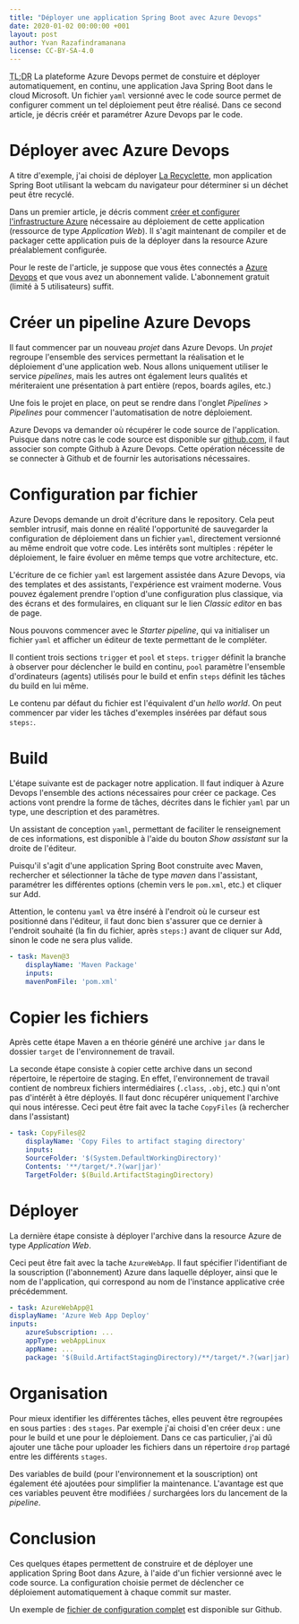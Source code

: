 ```yaml
---
title: "Déployer une application Spring Boot avec Azure Devops"
date: 2020-01-02 00:00:00 +001
layout: post
author: Yvan Razafindramanana
license: CC-BY-SA-4.0
---
```


<acronym title="En résumé... (Too long; Didn't Read)">TL;DR</acronym> La plateforme
Azure Devops permet de constuire et déployer automatiquement, en continu, une application Java
Spring Boot dans le cloud Microsoft. Un fichier `yaml` versionné avec le code source
permet de configurer comment un tel déploiement peut être réalisé. Dans ce second article, 
je décris créér et paramétrer Azure Devops par le code.

<!--more-->

# Déployer avec Azure Devops

A titre d'exemple, j'ai choisi de déployer [La Recyclette](https://recyclette.azurewebsites.net/),
mon application Spring Boot utilisant la webcam du navigateur pour déterminer
si un déchet peut être recyclé.

Dans un premier article, je décris comment [créer et
configurer l'infrastructure Azure](/2019/10/27/spring-boot-azure) nécessaire au
déploiement de cette application (ressource de type _Application Web_).
Il s'agit maintenant  de compiler et de packager cette application puis de la
déployer dans la resource Azure préalablement configurée.

Pour le reste de l'article, je suppose que vous êtes connectés a
[Azure Devops](https://dev.azure.com) et que vous avez un abonnement valide.
L'abonnement gratuit (limité à 5 utilisateurs) suffit.

# Créer un pipeline Azure Devops

Il faut commencer par un nouveau _projet_ dans Azure Devops. Un _projet_
regroupe l'ensemble des services permettant la réalisation et le déploiement
d'une application web. Nous allons uniquement utiliser le service _pipelines_, mais
les autres ont également leurs qualités et mériteraient une présentation
à part entière (repos, boards agiles, etc.)

Une fois le projet en place, on peut se rendre dans l'onglet _Pipelines_ > _Pipelines_
pour commencer l'automatisation de notre déploiement.

Azure Devops va demander où récupérer le code source de l'application. Puisque dans notre
cas le code source est disponible sur [github.com](https://github.com/yvzn/recikligi/),
il faut associer son compte Github à Azure Devops. Cette opération nécessite de se
connecter à Github et de fournir les autorisations nécessaires.

# Configuration par fichier

Azure Devops demande un droit d'écriture dans le repository. Cela peut sembler
intrusif, mais donne en réalité l'opportunité de sauvegarder la configuration
de déploiement dans un fichier `yaml`, directement versionné au même endroit que votre code.
Les intérêts sont multiples : répéter le déploiement, le faire évoluer en même temps
que votre architecture, etc.

L'écriture de ce fichier `yaml` est largement assistée dans Azure Devops, via des templates
et des assistants, l'expérience est vraiment moderne. Vous pouvez également prendre
l'option d'une configuration plus classique, via des écrans et des formulaires, 
en cliquant sur le lien _Classic editor_ en bas de page.

Nous pouvons commencer avec le _Starter pipeline_, qui va initialiser un fichier `yaml`
et afficher un éditeur de texte permettant de le compléter. 

Il contient trois sections `trigger` et `pool` et `steps`. `trigger` définit la branche
à observer pour déclencher le build en continu, `pool` paramètre l'ensemble d'ordinateurs
(agents) utilisés pour le build et enfin `steps` définit les tâches du build en lui même.

Le contenu par défaut du fichier est l'équivalent d'un _hello world_. On peut
commencer par vider les tâches d'exemples insérées par défaut sous `steps:`.

# Build

L'étape suivante est de packager notre application. Il faut indiquer à Azure Devops
l'ensemble des actions nécessaires pour créer ce package. Ces actions vont prendre la
forme de tâches, décrites dans le fichier `yaml`  par un type, une description et des paramètres.

Un assistant de conception `yaml`, permettant de faciliter le renseignement de ces
informations, est disponible à l'aide du bouton _Show assistant_ sur la droite de l'éditeur.

Puisqu'il s'agit d'une application Spring Boot construite avec Maven, rechercher
et sélectionner la tâche de type _maven_ dans l'assistant,
paramétrer les différentes options (chemin vers le `pom.xml`, etc.)
et cliquer sur Add.

Attention, le contenu `yaml` va être inséré à l'endroit où le curseur est positionné dans
l'éditeur, il faut donc bien s'assurer que ce dernier à l'endroit souhaité
(la fin du fichier, après `steps:`) 
avant de cliquer sur Add, sinon le code ne sera plus valide.

```yaml
- task: Maven@3
    displayName: 'Maven Package'
    inputs:
    mavenPomFile: 'pom.xml'
```

# Copier les fichiers

Après cette étape Maven a en théorie généré une archive `jar` dans le
dossier `target` de l'environnement de travail.

La seconde étape consiste à copier cette archive dans un second répertoire, le répertoire
de staging. En effet, l'environnement de travail contient de nombreux fichiers intermédiaires
(`.class`, `.obj`, etc.) qui n'ont pas d'intérêt à être déployés. Il faut donc récupérer
uniquement l'archive qui nous intéresse. Ceci peut être fait avec la tache `CopyFiles`
(à rechercher dans l'assistant)

```yaml
- task: CopyFiles@2
    displayName: 'Copy Files to artifact staging directory'
    inputs:
    SourceFolder: '$(System.DefaultWorkingDirectory)'
    Contents: '**/target/*.?(war|jar)'
    TargetFolder: $(Build.ArtifactStagingDirectory)
``` 

# Déployer

La dernière étape consiste à déployer l'archive dans la resource Azure de type _Application Web_.

Ceci peut être fait avec la tache `AzureWebApp`. Il faut spécifier l'identifiant de
la souscription (l'abonnement) Azure dans laquelle déployer, ainsi que le nom de
l'application, qui correspond au nom de l'instance applicative crée précédemment.

```yaml
- task: AzureWebApp@1
displayName: 'Azure Web App Deploy'
inputs:
    azureSubscription: ...
    appType: webAppLinux
    appName: ...
    package: '$(Build.ArtifactStagingDirectory)/**/target/*.?(war|jar)'
```

# Organisation

Pour mieux identifier les différentes tâches, elles peuvent être regroupées en
sous parties : des `stages`. Par exemple j'ai choisi d'en créer deux : une pour le build
et une pour le déploiement. Dans ce cas particulier, j'ai dû ajouter une tâche pour
uploader les fichiers dans un répertoire `drop` partagé entre les différents `stages`.

Des variables de build (pour l'environnement et la souscription)
ont également été ajoutées pour simplifier la maintenance.
L'avantage est que ces variables peuvent être modifiées / surchargées
lors du lancement de la _pipeline_.

# Conclusion

Ces quelques étapes permettent de construire et de déployer une application
Spring Boot dans Azure, à l'aide d'un fichier versionné avec le code source. 
La configuration choisie permet de déclencher ce déploiement automatiquement
à chaque commit sur master.

Un exemple de [fichier de configuration complet](https://github.com/yvzn/recikligi/blob/master/azure-pipelines.yml)
est disponible sur Github. 

